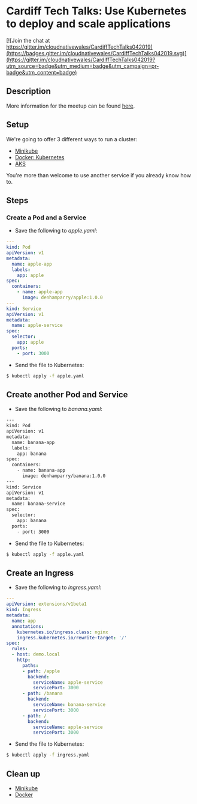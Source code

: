 # Cardiff Tech Talks: Use Kubernetes to deploy and scale applications

[![Join the chat at https://gitter.im/cloudnativewales/CardiffTechTalks042019](https://badges.gitter.im/cloudnativewales/CardiffTechTalks042019.svg)](https://gitter.im/cloudnativewales/CardiffTechTalks042019?utm_source=badge&utm_medium=badge&utm_campaign=pr-badge&utm_content=badge)

## Description

More information for the meetup can be found [here](https://www.meetup.com/Cardiff-Tech-Talk/events/260506089/).

## Setup

We're going to offer 3 different ways to run a cluster:

* [Minikube](minikube/README.md)
* [Docker: Kubernetes](docker/README.md)
* [AKS](ask/README.md)

You're more than welcome to use another service if you already know how to.

## Steps

### Create a Pod and a Service

* Save the following to _apple.yaml_:

```yaml
---
kind: Pod
apiVersion: v1
metadata:
  name: apple-app
  labels:
    app: apple
spec:
  containers:
    - name: apple-app
      image: denhamparry/apple:1.0.0
---
kind: Service
apiVersion: v1
metadata:
  name: apple-service
spec:
  selector:
    app: apple
  ports:
    - port: 3000
```

* Send the file to Kubernetes:

```bash
$ kubectl apply -f apple.yaml
```

## Create another Pod and Service

* Save the following to _banana.yaml_:

```bash
---
kind: Pod
apiVersion: v1
metadata:
  name: banana-app
  labels:
    app: banana
spec:
  containers:
    - name: banana-app
      image: denhamparry/banana:1.0.0
---
kind: Service
apiVersion: v1
metadata:
  name: banana-service
spec:
  selector:
    app: banana
  ports:
    - port: 3000
```

* Send the file to Kubernetes:

```bash
$ kubectl apply -f apple.yaml
```

## Create an Ingress

* Save the following to _ingress.yaml_:

```yaml
---
apiVersion: extensions/v1beta1
kind: Ingress
metadata:
  name: app
  annotations:
    kubernetes.io/ingress.class: nginx
    ingress.kubernetes.io/rewrite-target: '/'
spec:
  rules:
  - host: demo.local
    http:
      paths:
      - path: /apple
        backend:
          serviceName: apple-service
          servicePort: 3000
      - path: /banana
        backend:
          serviceName: banana-service
          servicePort: 3000
      - path: /
        backend:
          serviceName: apple-service
          servicePort: 3000
```

* Send the file to Kubernetes:

```bash
$ kubectl apply -f ingress.yaml
```

## Clean up

* [Minikube](minikube/CLEANUP.md)
* [Docker](docker/CLEANUP.md)